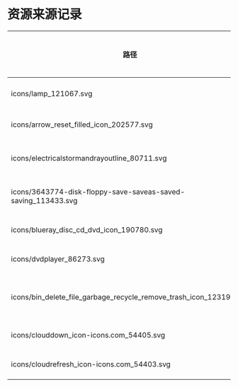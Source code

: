 # 资源来源记录



| 路径                                                         | 来源           | 是否修改 | 引入日期   | 来源链接                                                     |
| ------------------------------------------------------------ | -------------- | -------- | ---------- | ------------------------------------------------------------ |
| icons/lamp_121067.svg                                        | icon-icons.com | 是       | 2024/11/28 | <https://icon-icons.com/zh/图标/灯/121067>                   |
| icons/arrow_reset_filled_icon_202577.svg                     | icon-icons.com | 是       | 2024/11/28 | <https://icon-icons.com/icon/arrow-reset-filled/202577>      |
| icons/electricalstormandrayoutline_80711.svg                 | icon-icons.com | 否       | 2024/12/05 | <https://icon-icons.com/icon/electrical-storm-and-ray-outline/80711> |
| icons/3643774-disk-floppy-save-saveas-saved-saving_113433.svg | icon-icons.com | 是       | 2024/12/17 | <https://icon-icons.com/icon/disk-floppy-save-saveas-saved-saving/113433> |
| icons/blueray_disc_cd_dvd_icon_190780.svg                    | icon-icons.com | 是       | 2024/12/17 | <https://icon-icons.com/icon/blueray-disc-cd-dvd/190780>     |
| icons/dvdplayer_86273.svg                                    | icon-icons.com | 是       | 2024/12/17 | <https://icon-icons.com/icon/dvd-player/86273>               |
| icons/bin_delete_file_garbage_recycle_remove_trash_icon_123192.svg | icon-icons.com | 是       | 2024/12/17 | <https://icon-icons.com/icon/bin-delete-file-garbage-recycle-remove-trash/123192> |
| icons/clouddown_icon-icons.com_54405.svg                     | icon-icons.com |          | 2024/12/25 | <https://icon-icons.com/icon/cloud-down-download/54405>      |
| icons/cloudrefresh_icon-icons.com_54403.svg                  | icon-icons.com |          | 2024/12/25 | <https://icon-icons.com/icon/cloud-refresh-update/54403>     |

